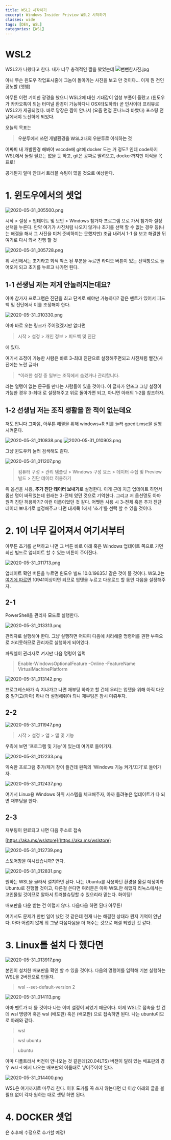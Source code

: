 ```yaml
---
title: WSL2 시작하기
excerpt: Windows Insider Priview WSL2 시작하기
classes: wide
tags: [DEV, WSL]
categories: [WSL]
---
```


# WSL2
WSL2가 나왔다고 한다. 내가 너무 충격적인 짤을 봤었는데
![뻔뻔한사진.jpg](../../../assets/images/dev/wsl/2020-05-31-WSL2_시작하기/뻔뻔한사진.jpg)

아니 무슨 윈도우 작업표시줄에 그놈이 돌아가는 사진을 보고 만 것이다... 이게 뭔 천인공노할 (엣헴)

아무튼 이런 기이한 광경을 봤으니 WSL2에 대한 기대감이 엄청 부풀어 올랐고 (윈도우가 카카오톡이 되는 터미널 환경이 가능하다니 OSX타도하라) 곧 인사이더 프리뷰로 WSL2가 제공되었다. 바로 당장은 짬이 안나서 (요즘 면접 혼나느라 바빴다) 포스팅 전날에서야 도전하게 되었다.

오늘의 목표는
>**우분투에서 쓰던 개발환경을 WSL2내의 우분투로 이식하는 것**

어짜피 내 개발환경 해봐야 vscode에 git에 docker 도는 거 정도? 인데 code까지 WSL에서 돌릴 필요는 없을 듯 하고, git은 공짜로 딸려오고, docker까지만 이식을 목표로!

공개된지 얼마 안돼서 트러블 슈팅이 많을 것으로 예상한다.

# 1. 윈도우에서의 셋업

![2020-05-31_005500.png](../../../assets/images/dev/wsl/2020-05-31-WSL2_시작하기/2020-05-31_005500.png)

시작 > 설정 > 업데이트 및 보안 > Windows 참가자 프로그램 으로 가서 참가자 설정 선택을 누른다. 만약 여기가 사진처럼 나오지 않거나 초기를 선택 할 수 없는 경우 등(나는 해결을 해서 그 사진을 미처 준비하지는 못했지만) 조금 내려서 1-1 을 보고 해결한 뒤 여기로 다시 와서 진행 할 것

![2020-05-31_005728.png](../../../assets/images/dev/wsl/2020-05-31-WSL2_시작하기/2020-05-31_005728.png)

위 사진에서는 초기라고 회색 박스 된 부분을 누르면 라디오 버튼이 있는 선택창으로 들어오게 되고 초기를 누르고 나가면 된다.

## 1-1 선생님 저는 저게 안눌러지는데요?
아마 참가자 프로그램은 진단을 최고 단계로 해야만 가능하다? 같은 멘트가 있어서 피드백 및 진단에서 이를 조정해야 한다.

![2020-05-31_010330.png](../../../assets/images/dev/wsl/2020-05-31-WSL2_시작하기/2020-05-31_010330.png)

아마 바로 오는 링크가 주어졌겠지만 없다면
> 시작 > 설정 > 개인 정보 > 피드백 및 진단

에 있다.

여기서 조정이 가능한 사람은 바로 3-최대 진단으로 설정해주면되고 사진처럼 빨간(사진에는 노란 글자)

> *이러한 설정 중 일부는 조직에서 숨겼거나 관리합니다.

라는 얼탱이 없는 문구를 만나는 사람들이 있을 것이다. 이 글자가 안뜨고 그냥 설정이 가능한 경우 3-최대 로 설정해주고 위로 돌아가면 되고, 아니면 아래의 1-2를 참조하자.

## 1-2 선생님 저는 조직 생활을 한 적이 없는데요
저도 압니다 그마음, 아무튼 해결을 위해 windows+R 키를 눌러 gpedit.msc을 실행 시켜준다.

![2020-05-31_010838.png](../../../assets/images/dev/wsl/2020-05-31-WSL2_시작하기/2020-05-31_010838.png)
![2020-05-31_010903.png](../../../assets/images/dev/wsl/2020-05-31-WSL2_시작하기/2020-05-31_010903.png)

그냥 윈도우키 눌러 검색해도 같다.

![2020-05-31_011207.png](../../../assets/images/dev/wsl/2020-05-31-WSL2_시작하기/2020-05-31_011207.png)

> 컴퓨터 구성 > 관리 템플릿 > Windows 구성 요소 > 데이터 수집 및 Preview 빌드 > 진단 데이터 허용하기

위 옵션을 사용, **추가 진단 데이터 보내기**로 설정한다.
이게 근데 지금 업데이트 하면서 옵션 명이 바뀌었는데 원래는 3-전체 였던 것으로 기억한다. 그리고 저 옵션명도 아마 원격 진단 허용하기? 이런 이름이었던 것 같다. 어쨋든 사용 시 3-전체 혹은 추가 진단 데이터 보내기로 설정해주고 나면 대제목 1에서 '초기'를 선택 할 수 있을 것이다.

# 2. 1이 너무 길어져서 여기서부터
아무튼 초기를 선택하고 나면 그 버튼 바로 아래 혹은 Windows 업데이트 쪽으로 가면 최신 빌드로 업데이트 할 수 있는 버튼이 주어진다.

![2020-05-31_011713.png](../../../assets/images/dev/wsl/2020-05-31-WSL2_시작하기/2020-05-31_011713.png)

업데이트 확인 버튼을 누르면 윈도우 빌드 10.0.19635.1 같은 것이 뜰 것이다. WSL2는 [여기에 따르면](https://docs.microsoft.com/ko-kr/windows/wsl/install-win10) 10941이상이면 되므로 업뎃을 누르고 다운로드 할 동안 다음을 설정해주자.

## 2-1
PowerShell을 관리자 모드로 실행한다.

![2020-05-31_013313.png](../../../assets/images/dev/wsl/2020-05-31-WSL2_시작하기/2020-05-31_013313.png)

관리자로 실행해야 한다. 그냥 실행하면 어짜피 다음에 처리해줄 명령어를 권한 부족으로 처리못하므로 관리자로 실행하게 되어있다.

파워쉘이 관리자로 켜지만 다음 명령어 입력
> Enable-WindowsOptionalFeature -Online -FeatureName VirtualMachinePlatform

![2020-05-31_013142.png](../../../assets/images/dev/wsl/2020-05-31-WSL2_시작하기/2020-05-31_013142.png)

프로그레스바가 슥 지나가고 나면 재부팅 하라고 할 건데 우리는 업뎃을 위해 아직 다운 중 일거고(아마) 하나 더 설정해줘야 되니 재부팅은 잠시 미뤄두자.

## 2-2
![2020-05-31_011947.png](../../../assets/images/dev/wsl/2020-05-31-WSL2_시작하기/2020-05-31_011947.png)

> 시작 > 설정 > 앱 > 앱 및 기능

우측에 보면 '프로그램 및 기능'이 있는데 여기로 들어가자.

![2020-05-31_012233.png](../../../assets/images/dev/wsl/2020-05-31-WSL2_시작하기/2020-05-31_012233.png)

익숙한 프로그램 추가/제거 창이 뜰건데 왼쪽의 'Windows 기능 켜기/끄기'로 들어가자.

![2020-05-31_012437.png](../../../assets/images/dev/wsl/2020-05-31-WSL2_시작하기/2020-05-31_012437.png)

여기서 Linux용 Windows 하위 시스템을 체크해주자, 아까 돌려놓은 업데이트가 다 되면 재부팅을 한다.

## 2-3
재부팅이 완료되고 나면 다음 주소로 접속

[https://aka.ms/wslstore](https://aka.ms/wslstore)

![2020-05-31_012739.png](../../../assets/images/dev/wsl/2020-05-31-WSL2_시작하기/2020-05-31_012739.png)

스토어창을 여시겠습니까? 연다.

![2020-05-31_012831.png](../../../assets/images/dev/wsl/2020-05-31-WSL2_시작하기/2020-05-31_012831.png)

원하는 WSL을 골라서 설치하면 된다. 나는 Ubuntu를 사용하던 환경을 옮길 예정이라 Ubuntu로 진행할 것이고, 다른걸 쓴다면 여러분은 아마 WSL만 헤맸지 리눅스에서는 고인물일 것이므로 알아서 트러블슈팅할 수 있으리라 믿는다. 화이팅!

배포판을 다운 받는 건 어렵지 않다. 다음다음 하면 된다 아무튼!

여기서도 문제가 한번 일어 났던 것 같은데 현재 나는 해결한 상태라 뭔지 기억이 안난다. 아마 어렵지 않게 뭐 그냥 다음다음을 더 해주는 것으로 해결 되었던 것 같다.

# 3. Linux를 설치 다 했다면
![2020-05-31_013917.png](../../../assets/images/dev/wsl/2020-05-31-WSL2_시작하기/2020-05-31_013917.png)

본인이 설치한 배포판을 확인 할 수 있을 것이다. 다음의 명령어를 입력해 기본 실행하는 WSL을 2버전으로 만들자.

> wsl --set-default-version 2

![2020-05-31_014113.png](../../../assets/images/dev/wsl/2020-05-31-WSL2_시작하기/2020-05-31_014113.png)

아마 멘트가 더 뜰 것이다 나는 이미 설정이 되었기 때문이다. 이제 WSL로 접속을 할 건데 wsl 명령어 혹은 wsl (배포판) 혹은 (배포판) 으로 접속하면 된다. 나는 ubuntu이므로 아래와 같다.

> wsl

> wsl ubuntu

> ubuntu

아마 디폴트라서 버전이 안나오는 것 같은데(20.04LTS) 버전이 달려 있는 배포판의 경우 wsl -l 에서 나오는 배포판의 이름대로 넣어주어야 된다.

![2020-05-31_014400.png](../../../assets/images/dev/wsl/2020-05-31-WSL2_시작하기/2020-05-31_014400.png)

WSL은 여기까지로 마무리 한다. 이후 도커를 꼭 쓰지 않는다면 더 이상 아래의 글을 볼 필요 없이 각자 원하는 대로 셋팅 하면 된다.

# 4. DOCKER 셋업
은 추후에 수정으로 추가할 예정!